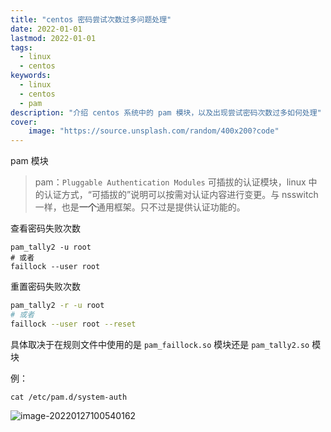 ```yaml
---
title: "centos 密码尝试次数过多问题处理" 
date: 2022-01-01
lastmod: 2022-01-01
tags: 
  - linux
  - centos
keywords:
  - linux
  - centos
  - pam
description: "介绍 centos 系统中的 pam 模块，以及出现尝试密码次数过多如何处理" 
cover:
    image: "https://source.unsplash.com/random/400x200?code" 
---
```


pam 模块

> pam：`Pluggable Authentication Modules` 可插拔的认证模块，linux 中的认证方式，“可插拔的”说明可以按需对认证内容进行变更。与 nsswitch 一样，也是**一个**通用框架。只不过是提供认证功能的。

查看密码失败次数

```plaintext
pam_tally2 -u root
# 或者
faillock --user root
```

重置密码失败次数

```bash
pam_tally2 -r -u root
# 或者
faillock --user root --reset
```

具体取决于在规则文件中使用的是 `pam_faillock.so` 模块还是 `pam_tally2.so` 模块

例：

```plaintext
cat /etc/pam.d/system-auth
```

![image-20220127100540162](https://image.lvbibir.cn/blog/image-20220127100540162.png)
